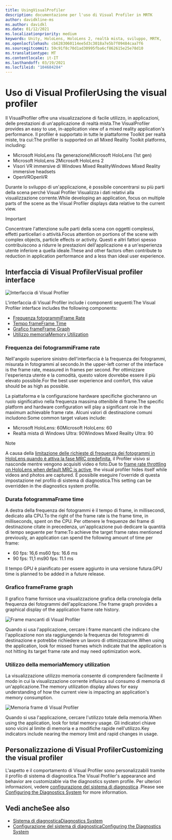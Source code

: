 ```yaml
---
title: UsingVisualProfiler
description: documentazione per l'uso di Visual Profiler in MRTK
author: davidkline-ms
ms.author: davidkl
ms.date: 01/12/2021
ms.localizationpriority: medium
keywords: Unity, HoloLens, HoloLens 2, realtà mista, sviluppo, MRTK,
ms.openlocfilehash: cb6283060114ee5d3c3018a7e5b7f09484caa7f6
ms.sourcegitcommit: 59c91f8c70d1ad30995fba6cf862615e25e78d10
ms.translationtype: MT
ms.contentlocale: it-IT
ms.lasthandoff: 03/19/2021
ms.locfileid: "104684284"
---
```

# <a name="using-the-visual-profiler"></a><span data-ttu-id="2c127-104">Uso di Visual Profiler</span><span class="sxs-lookup"><span data-stu-id="2c127-104">Using the visual profiler</span></span>

<span data-ttu-id="2c127-105">Il VisualProfiler offre una visualizzazione di facile utilizzo, in applicazioni, delle prestazioni di un'applicazione di realtà mista.</span><span class="sxs-lookup"><span data-stu-id="2c127-105">The VisualProfiler provides an easy to use, in-application view of a mixed reality application's performance.</span></span> <span data-ttu-id="2c127-106">Il profiler è supportato in tutte le piattaforme Toolkit per realtà miste, tra cui:</span><span class="sxs-lookup"><span data-stu-id="2c127-106">The profiler is supported on all Mixed Reality Toolkit platforms, including:</span></span>

- <span data-ttu-id="2c127-107">Microsoft HoloLens (1a generazione)</span><span class="sxs-lookup"><span data-stu-id="2c127-107">Microsoft HoloLens (1st gen)</span></span>
- <span data-ttu-id="2c127-108">Microsoft HoloLens 2</span><span class="sxs-lookup"><span data-stu-id="2c127-108">Microsoft HoloLens 2</span></span>
- <span data-ttu-id="2c127-109">Visori VR immersive di Windows Mixed Reality</span><span class="sxs-lookup"><span data-stu-id="2c127-109">Windows Mixed Reality immersive headsets</span></span>
- <span data-ttu-id="2c127-110">OpenVR</span><span class="sxs-lookup"><span data-stu-id="2c127-110">OpenVR</span></span>

<span data-ttu-id="2c127-111">Durante lo sviluppo di un'applicazione, è possibile concentrarsi su più parti della scena perché Visual Profiler Visualizza i dati relativi alla visualizzazione corrente.</span><span class="sxs-lookup"><span data-stu-id="2c127-111">While developing an application, focus on multiple parts of the scene as the Visual Profiler displays data relative to the current view.</span></span>

> [!IMPORTANT]
> <span data-ttu-id="2c127-112">Concentrare l'attenzione sulle parti della scena con oggetti complessi, effetti particellari o attività.</span><span class="sxs-lookup"><span data-stu-id="2c127-112">Focus attention on portions of the scene with complex objects, particle effects or activity.</span></span> <span data-ttu-id="2c127-113">Questi e altri fattori spesso contribuiscono a ridurre le prestazioni dell'applicazione e a un'esperienza utente inferiore a quella ideale.</span><span class="sxs-lookup"><span data-stu-id="2c127-113">These and other factors often contribute to reduction in application performance and a less than ideal user experience.</span></span>

## <a name="visual-profiler-interface"></a><span data-ttu-id="2c127-114">Interfaccia di Visual Profiler</span><span class="sxs-lookup"><span data-stu-id="2c127-114">Visual profiler interface</span></span>

![Interfaccia di Visual Profiler](../Images/Diagnostics/VisualProfiler.png)

<span data-ttu-id="2c127-116">L'interfaccia di Visual Profiler include i componenti seguenti:</span><span class="sxs-lookup"><span data-stu-id="2c127-116">The Visual Profiler interface includes the following components:</span></span>

- [<span data-ttu-id="2c127-117">Frequenza fotogrammi</span><span class="sxs-lookup"><span data-stu-id="2c127-117">Frame Rate</span></span>](#frame-rate)
- [<span data-ttu-id="2c127-118">Tempo frame</span><span class="sxs-lookup"><span data-stu-id="2c127-118">Frame Time</span></span>](#frame-time)
- [<span data-ttu-id="2c127-119">Grafico frame</span><span class="sxs-lookup"><span data-stu-id="2c127-119">Frame Graph</span></span>](#frame-graph)
- [<span data-ttu-id="2c127-120">Utilizzo memoria</span><span class="sxs-lookup"><span data-stu-id="2c127-120">Memory Utilization</span></span>](#memory-utilization)

### <a name="frame-rate"></a><span data-ttu-id="2c127-121">Frequenza dei fotogrammi</span><span class="sxs-lookup"><span data-stu-id="2c127-121">Frame rate</span></span>

<span data-ttu-id="2c127-122">Nell'angolo superiore sinistro dell'interfaccia è la frequenza dei fotogrammi, misurata in fotogrammi al secondo.</span><span class="sxs-lookup"><span data-stu-id="2c127-122">In the upper-left corner of the interface is the frame rate, measured in frames per second.</span></span> <span data-ttu-id="2c127-123">Per ottimizzare l'esperienza utente e la comodità, questo valore dovrebbe essere il più elevato possibile.</span><span class="sxs-lookup"><span data-stu-id="2c127-123">For the best user experience and comfort, this value should be as high as possible.</span></span>

<span data-ttu-id="2c127-124">La piattaforma e la configurazione hardware specifiche giocheranno un ruolo significativo nella frequenza massima ottenibile di frame.</span><span class="sxs-lookup"><span data-stu-id="2c127-124">The specific platform and hardware configuration will play a significant role in the maximum achievable frame rate.</span></span> <span data-ttu-id="2c127-125">Alcuni valori di destinazione comuni includono:</span><span class="sxs-lookup"><span data-stu-id="2c127-125">Some common target values include:</span></span>

- <span data-ttu-id="2c127-126">Microsoft HoloLens: 60</span><span class="sxs-lookup"><span data-stu-id="2c127-126">Microsoft HoloLens: 60</span></span>
- <span data-ttu-id="2c127-127">Realtà mista di Windows Ultra: 90</span><span class="sxs-lookup"><span data-stu-id="2c127-127">Windows Mixed Reality Ultra: 90</span></span>

> [!NOTE]
> <span data-ttu-id="2c127-128">A causa della [limitazione delle richieste di frequenza dei fotogrammi in HoloLens quando è attiva la fase MRC predefinita](https://docs.microsoft.com/windows/mixed-reality/mixed-reality-capture-for-developers#what-to-expect-when-mrc-is-enabled-on-hololens), il Profiler visivo si nasconde mentre vengono acquisiti video e foto.</span><span class="sxs-lookup"><span data-stu-id="2c127-128">Due to [frame rate throttling on HoloLens when default MRC is active](https://docs.microsoft.com/windows/mixed-reality/mixed-reality-capture-for-developers#what-to-expect-when-mrc-is-enabled-on-hololens), the visual profiler hides itself while videos and photos are captured.</span></span> <span data-ttu-id="2c127-129">È possibile eseguire l'override di questa impostazione nel profilo di sistema di diagnostica.</span><span class="sxs-lookup"><span data-stu-id="2c127-129">This setting can be overridden in the diagnostics system profile.</span></span>

### <a name="frame-time"></a><span data-ttu-id="2c127-130">Durata fotogramma</span><span class="sxs-lookup"><span data-stu-id="2c127-130">Frame time</span></span>

<span data-ttu-id="2c127-131">A destra della frequenza dei fotogrammi è il tempo di frame, in millisecondi, dedicato alla CPU.</span><span class="sxs-lookup"><span data-stu-id="2c127-131">To the right of the frame rate is the frame time, in milliseconds, spent on the CPU.</span></span> <span data-ttu-id="2c127-132">Per ottenere le frequenze dei frame di destinazione citate in precedenza, un'applicazione può dedicare la quantità di tempo seguente per frame:</span><span class="sxs-lookup"><span data-stu-id="2c127-132">To achieve the target frame rates mentioned previously, an application can spend the following amount of time per frame:</span></span>

- <span data-ttu-id="2c127-133">60 fps: 16,6 ms</span><span class="sxs-lookup"><span data-stu-id="2c127-133">60 fps: 16.6 ms</span></span>
- <span data-ttu-id="2c127-134">90 fps: 11,1 ms</span><span class="sxs-lookup"><span data-stu-id="2c127-134">90 fps: 11.1 ms</span></span>

<span data-ttu-id="2c127-135">Il tempo GPU è pianificato per essere aggiunto in una versione futura.</span><span class="sxs-lookup"><span data-stu-id="2c127-135">GPU time is planned to be added in a future release.</span></span>

### <a name="frame-graph"></a><span data-ttu-id="2c127-136">Grafico frame</span><span class="sxs-lookup"><span data-stu-id="2c127-136">Frame graph</span></span>

<span data-ttu-id="2c127-137">Il grafico frame fornisce una visualizzazione grafica della cronologia della frequenza dei fotogrammi dell'applicazione.</span><span class="sxs-lookup"><span data-stu-id="2c127-137">The frame graph provides a graphical display of the application frame rate history.</span></span>

![Frame mancanti di Visual Profiler](../Images/Diagnostics/VisualProfilerMissedFrames.png)

<span data-ttu-id="2c127-139">Quando si usa l'applicazione, cercare i frame mancanti che indicano che l'applicazione non sta raggiungendo la frequenza dei fotogrammi di destinazione e potrebbe richiedere un lavoro di ottimizzazione.</span><span class="sxs-lookup"><span data-stu-id="2c127-139">When using the application, look for missed frames which indicate that the application is not hitting its target frame rate and may need optimization work.</span></span>

### <a name="memory-utilization"></a><span data-ttu-id="2c127-140">Utilizzo della memoria</span><span class="sxs-lookup"><span data-stu-id="2c127-140">Memory utilization</span></span>

<span data-ttu-id="2c127-141">La visualizzazione utilizzo memoria consente di comprendere facilmente il modo in cui la visualizzazione corrente influisca sul consumo di memoria di un'applicazione.</span><span class="sxs-lookup"><span data-stu-id="2c127-141">The memory utilization display allows for easy understanding of how the current view is impacting an application's memory consumption.</span></span>

![Memoria frame di Visual Profiler](../Images/Diagnostics/VisualProfilerMemory.png)

<span data-ttu-id="2c127-143">Quando si usa l'applicazione, cercare l'utilizzo totale della memoria.</span><span class="sxs-lookup"><span data-stu-id="2c127-143">When using the application, look for total memory usage.</span></span> <span data-ttu-id="2c127-144">Gli indicatori chiave sono vicini al limite di memoria e a modifiche rapide nell'utilizzo.</span><span class="sxs-lookup"><span data-stu-id="2c127-144">Key indicators include nearing the memory limit and rapid changes in usage.</span></span>

## <a name="customizing-the-visual-profiler"></a><span data-ttu-id="2c127-145">Personalizzazione di Visual Profiler</span><span class="sxs-lookup"><span data-stu-id="2c127-145">Customizing the visual profiler</span></span>

<span data-ttu-id="2c127-146">L'aspetto e il comportamento di Visual Profiler sono personalizzabili tramite il profilo di sistema di diagnostica.</span><span class="sxs-lookup"><span data-stu-id="2c127-146">The Visual Profiler's appearance and behavior are customizable via the diagnostics system profile.</span></span> <span data-ttu-id="2c127-147">Per ulteriori informazioni, vedere [configurazione del sistema di diagnostica](ConfiguringDiagnostics.md) .</span><span class="sxs-lookup"><span data-stu-id="2c127-147">Please see [Configuring the Diagnostics System](ConfiguringDiagnostics.md) for more information.</span></span>

## <a name="see-also"></a><span data-ttu-id="2c127-148">Vedi anche</span><span class="sxs-lookup"><span data-stu-id="2c127-148">See also</span></span>

- [<span data-ttu-id="2c127-149">Sistema di diagnostica</span><span class="sxs-lookup"><span data-stu-id="2c127-149">Diagnostics System</span></span>](DiagnosticsSystemGettingStarted.md)
- [<span data-ttu-id="2c127-150">Configurazione del sistema di diagnostica</span><span class="sxs-lookup"><span data-stu-id="2c127-150">Configuring the Diagnostics System</span></span>](ConfiguringDiagnostics.md)
